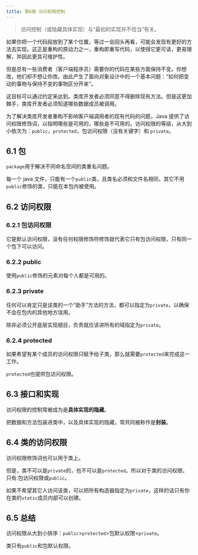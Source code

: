 ```yaml
---
title: 第6章 访问权限控制
---
```


> 访问控制（或隐藏具体实现）与“最初的实现并不恰当”有关。

如果你把一个代码段放到了某个位置，等过一会回头再看，可能会发现有更好的方法去实现。这正是重构的原动力之一，重构即重写代码，以使得它更可读，更易理解，并因此更具可维护性。

但是总有一些消费者（客户端程序员）需要你的代码在某些方面保持不变。你想改，他们却不想让你改。由此产生了面向对象设计中的一个基本问题：“如何把变动的事物与保持不变的事物区分开来”。

这目标可以通过约定来达到。类库开发者必须同意不得删除现有方法。但是这更加棘手，类库开发者必须知道哪些数据成员被调用。

为了解决类库开发者重构不影响客户端调用者的现有代码的问题，Java 提供了访问权限修饰词，以指明哪些是可用的，哪些是不可用的。访问权限的等级，从大到小依次为：`public`，`protected`，包访问权限（没有关键字）和 `private`。

## 6.1 包
`package`用于解决不同命名空间的类重名问题。

每一个 java 文件，只能有一个`public`类，且类名必须和文件名相同，其它不用`public`修饰的类，只能在本包内被使用。

## 6.2 访问权限
### 6.2.1 包访问权限
它是默认访问权限，没有任何权限修饰符修饰就代表它只有包访问权限，只有同一个包下可以访问。

### 6.2.2 public
使用`public`修饰的元素对每个人都是可用的。

### 6.2.3 private
任何可以肯定只是该类的一个“助手”方法的方法，都可以指定为`private`，以确保不会在包内的其他地方误用。

除非必须公开底层实现细目，负责就应该讲所有的域指定为`private`。

### 6.2.4 protected
如果希望有某个成员的访问权限只赋予给子类，那么就需要`protected`来完成这一工作。

`protected`也提供包访问权限。

## 6.3 接口和实现
访问权限的控制常被成为是**具体实现的隐藏**。

把数据和方法包装进类中，以及具体实现的隐藏，常共同被称作是**封装**。

## 6.4 类的访问权限
访问权限修饰词也可以用于类上。

但是，类不可以是`private`的，也不可以是`protected`。所以对于类的访问权限，只有:包访问权限或`public`。

如果不希望其它人访问该类，可以把所有构造器指定为`private`，这样的话只有你在类的`static`成员内部可以创建。

## 6.5 总结
访问权限从大到小排序：`public`>`protected`>包默认权限>`private`。

类只有`public`和包默认权限。